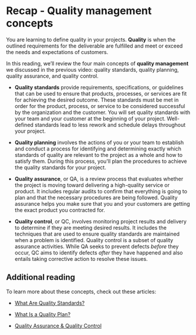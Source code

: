 # Recap - Quality management concepts

You are learning to define quality in your projects. **Quality** is when the outlined requirements for the deliverable are fulfilled and meet or exceed the needs and expectations of customers.

In this reading, we’ll review the four main concepts of **quality management** we discussed in the previous video: quality standards, quality planning, quality assurance, and quality control.

- **Quality standards** provide requirements, specifications, or guidelines that can be used to ensure that products, processes, or services are fit for achieving the desired outcome. These standards must be met in order for the product, process, or service to be considered successful by the organization and the customer. You will set quality standards with your team and your customer at the beginning of your project. Well-defined standards lead to less rework and schedule delays throughout your project.
    
- **Quality planning** involves the actions of you or your team to establish and conduct a process for identifying and determining exactly which standards of quality are relevant to the project as a whole and how to satisfy them. During this process, you'll plan the procedures to achieve the quality standards for your project.
    
- **Quality assurance**, or QA, is a review process that evaluates whether the project is moving toward delivering a high-quality service or product. It includes regular audits to confirm that everything is going to plan and that the necessary procedures are being followed. Quality assurance helps you make sure that you and your customers are getting the exact product you contracted for.
    
- **Quality control**, or QC, involves monitoring project results and delivery to determine if they are meeting desired results. It includes the techniques that are used to ensure quality standards are maintained when a problem is identified. Quality control is a subset of quality assurance activities. While QA seeks to prevent defects _before_ they occur, QC aims to identify defects _after_ they have happened and also entails taking corrective action to resolve these issues.
    

## **Additional reading**

To learn more about these concepts, check out these articles: 

- [What Are Quality Standards?](https://asq.org/quality-resources/learn-about-standards)
    

- [What Is a Quality Plan?](https://asq.org/quality-resources/quality-plans) 
    

- [Quality Assurance & Quality Control](https://asq.org/quality-resources/quality-assurance-vs-control)